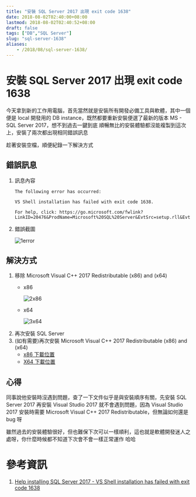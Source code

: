 ```yaml
---
title: "安裝 SQL Server 2017 出現 exit code 1638"
date: 2018-08-02T02:40:00+08:00
lastmod: 2018-08-02T02:40:52+08:00
draft: false
tags: ["DB","SQL Server"]
slug: "sql-server-1638"
aliases:
    - /2018/08/sql-server-1638/
---
```

# 安裝 SQL Server 2017 出現 exit code 1638
今天拿到新的工作用電腦，首先當然就是安裝所有開發必備工具與軟體，其中一個便是 local 開發用的 DB instance，既然都要重新安裝便選了最新的版本 MS - SQL Server 2017，想不到過去一鍵到底 順暢無比的安裝體驗都沒能複製到這次上，安裝了兩次都出現相同錯誤訊息

趁著安裝空檔，順便紀錄一下解決方式

## 錯誤訊息
1. 訊息內容
    
    ```
    The following error has occurred:

    VS Shell installation has failed with exit code 1638.

    For help, click: https://go.microsoft.com/fwlink?LinkID=20476&ProdName=Microsoft%20SQL%20Server&EvtSrc=setup.rll&EvtID=50000&ProdVer=14.0.2000.63&EvtType=0x5B39C8B9%25401434%25403
    ``` 
2. 錯誤截圖
    
    ![1error](https://user-images.githubusercontent.com/3851540/43579116-8e1e9582-9683-11e8-9696-34068d5fe39b.png)

## 解決方式
1. 移除 Microsoft Visual C++ 2017 Redistributable (x86) and (x64)
    - x86
        
        ![2x86](https://user-images.githubusercontent.com/3851540/43579117-8e60d6fe-9683-11e8-9d86-98f11467e9f4.png)
    - x64
        
        ![3x64](https://user-images.githubusercontent.com/3851540/43579118-8e8b8836-9683-11e8-86b3-2ff6187044b3.png) 
2. 再次安裝 SQL Server
3. (如有需要)再次安裝 Microsoft Visual C++ 2017 Redistributable (x86) and (x64)
    - [x86 下載位置](https://go.microsoft.com/fwlink/?LinkId=746571)
    - [X64 下載位置](https://go.microsoft.com/fwlink/?LinkId=746572)

## 心得
同事說他安裝時沒遇到問題，查了一下文件似乎是與安裝順序有關，先安裝 SQL Server 2017 再安裝 Visual Studio 2017 就不會遇到問題，因為 Visual Studio 2017 安裝時需要 Microsoft Visual C++ 2017 Redistributable，但無論如何還是 bug 呀

雖然過去的安裝體驗很好，但也難保下次可以一樣順利，這也就是軟體開發迷人之處呀，你什麼時候都不知道下次會不會一樣正常運作  哈哈


# 參考資訊
1. [Help installing SQL Server 2017 - VS Shell installation has failed with exit code 1638](https://dba.stackexchange.com/questions/190090/help-installing-sql-server-2017-vs-shell-installation-has-failed-with-exit-cod)
